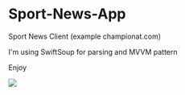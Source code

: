 # Sport-News-App

Sport News Client (example championat.com)

I'm using SwiftSoup for parsing and MVVM pattern

Enjoy

![](Championat.gif)
